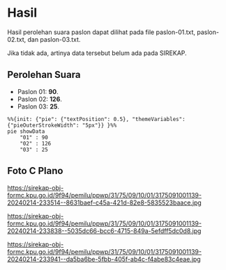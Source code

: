 # Hasil

Hasil perolehan suara paslon dapat dilihat pada file paslon-01.txt, paslon-02.txt, dan paslon-03.txt.

Jika tidak ada, artinya data tersebut belum ada pada SIREKAP.

## Perolehan Suara

 * Paslon 01: **90**.
 * Paslon 02: **126**.
 * Paslon 03: **25**.

```mermaid
%%{init: {"pie": {"textPosition": 0.5}, "themeVariables": {"pieOuterStrokeWidth": "5px"}} }%%
pie showData
    "01" : 90
    "02" : 126
    "03" : 25
```
## Foto C Plano

https://sirekap-obj-formc.kpu.go.id/9f94/pemilu/ppwp/31/75/09/10/01/3175091001139-20240214-233514--8631baef-c45a-421d-82e8-5835523baace.jpg

https://sirekap-obj-formc.kpu.go.id/9f94/pemilu/ppwp/31/75/09/10/01/3175091001139-20240214-233838--5035dc66-bcc6-4715-849a-5efdff5dc0d8.jpg

https://sirekap-obj-formc.kpu.go.id/9f94/pemilu/ppwp/31/75/09/10/01/3175091001139-20240214-233941--da5ba6be-5fbb-405f-ab4c-f4abe83c4eae.jpg
